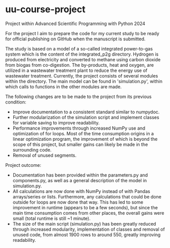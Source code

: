 # uu-course-project
Project within Advanced Scientific Programming with Python 2024

For the project I aim to prepare the code for my current study to be ready for official publishing on GitHub when the manuscript is submitted.

The study is based on a model of a so-called integrated power-to-gas system which is the content of the integrated_p2g directory. Hydrogen is produced from electricity and converted to methane using carbon dioxide from biogas from co-digestion. The by-products, heat and oxygen, are utilized in a wastewater treatment plant to reduce the energy use of wastewater treatment. Currently, the project consists of several modules within the directory. The main model can be found in 'simulation.py', within which calls to functions in the other modules are made.

The following changes are to be made to the project from its previous condition:
- Improve documentation to a consistent standard similar to numpydoc.
- Further modularization of the simulation script and implement classes for variable saving to improve readability.
- Performance improvements through increased NumPy use and optimization of for loops. Most of the time consumption origins in a linear optimization program, the improvement of which is beyond the scope of this project, but smaller gains can likely be made in the surrounding code.
- Removal of unused segments.

Project outcome:
- Documentation has been provided within the parameters.py and components.py, as well as a general description of the model in simulation.py.
- All calculations are now done with NumPy instead of with Pandas arrays/series or lists. Furthermore, any calculations that could be done outside for loops are now done that way. This has led to some improvement in runtime (appears to be a few seconds), but since the main time consumption comes from other places, the overall gains were small (total runtime is still ~1 minute).
- The size of the main script (simulation.py) has been greatly reduced through increased modularity, implementation of classes and removal of unused code, from almost 1900 rows to around 550, greatly improving readability. 
